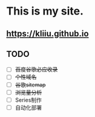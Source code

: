 # This is my site.
## https://kliiu.github.io

## TODO

- [ ] ~~百度谷歌必应收录~~
- [ ] ~~个性域名~~
- [ ] ~~谷歌sitemap~~
- [ ] ~~浏览量分析~~
- [ ] Series制作
- [ ] 自动化部署